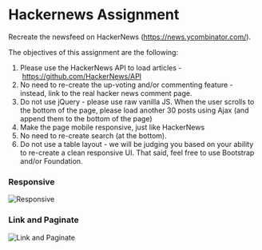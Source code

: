 # Hackernews Assignment


Recreate the newsfeed on HackerNews (https://news.ycombinator.com/).

The objectives of this assignment are the following:
1. Please use the HackerNews API to load articles - https://github.com/HackerNews/API
2. No need to re-create the up-voting and/or commenting feature - instead, link to the real hacker news comment page.
3. Do not use jQuery - please use raw vanilla JS. When the user scrolls to the bottom of the page, please load another 30 posts using Ajax (and append them to the bottom of the page)
4. Make the page mobile responsive, just like HackerNews
5. No need to re-create search (at the bottom).
6. Do not use a table layout - we will be judging you based on your ability to re-create a clean responsive UI. That said, feel free to use Bootstrap and/or Foundation.

### Responsive
![Responsive](https://thumbs.gfycat.com/YoungImpeccableArkshell-size_restricted.gif)

### Link and Paginate
![Link and Paginate](https://thumbs.gfycat.com/CourageousMiserlyGermanshepherd-size_restricted.gif)
